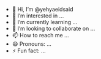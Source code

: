 - 👋 Hi, I’m @yehyaeidsaid
- 👀 I’m interested in ...
- 🌱 I’m currently learning ...
- 💞️ I’m looking to collaborate on ...
- 📫 How to reach me ...
- 😄 Pronouns: ...
- ⚡ Fun fact: ...

<!---
yehyaeidsaid/yehyaeidsaid is a ✨ special ✨ repository because its `README.md` (this file) appears on your GitHub profile.
You can click the Preview link to take a look at your changes.
--->
